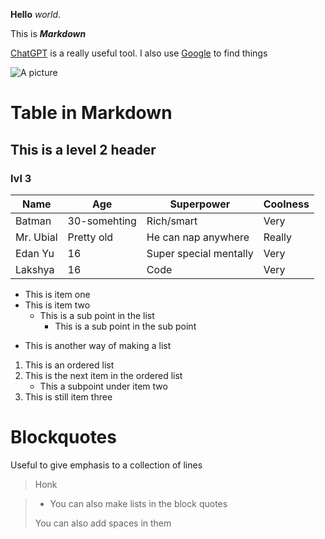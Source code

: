 **Hello** _world_.

This is **_Markdown_**

[ChatGPT](https://chat.openai.com) is a really useful tool. I also use [Google](https://google.com) to find things

![A picture](https://play-lh.googleusercontent.com/Z1MOuuiD05ZN5LkVmMEvKF0mqAc-FknaQ2j8s4dZiO-LSPQX4EEA3RVJdlQEtxe96ok)

# Table in Markdown

## This is a level 2 header

### lvl 3

Name       |Age |Superpower |Coolness
--- | --- | --- | ---
Batman | 30-somehting | Rich/smart | Very
Mr. Ubial | Pretty old | He can nap anywhere | Really
Edan Yu | 16 | Super special mentally | Very
Lakshya | 16 | Code | Very



* This is item one
* This is item two
    * This is a sub point in the list
        * This is a sub point in the sub point

- This is another way of making a list

1. This is an ordered list
2. This is the next item in the ordered list
    - This a subpoint under item two
4. This is still item three

# Blockquotes

Useful to give emphasis to a collection of lines

> Honk

> * You can also make lists in the block quotes
> 
> You can also add spaces in them